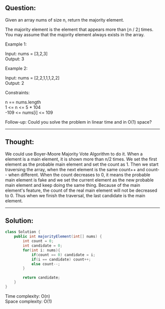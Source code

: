 ## Question:

Given an array nums of size n, return the majority element.

The majority element is the element that appears more than ⌊n / 2⌋ times. You may assume that the majority element always exists in the array.
 
Example 1:

Input: nums = [3,2,3]  
Output: 3

Example 2:

Input: nums = [2,2,1,1,1,2,2]  
Output: 2
 
Constraints:

n == nums.length  
1 <= n <= 5 * 104  
-109 <= nums[i] <= 109  

Follow-up: Could you solve the problem in linear time and in O(1) space?

---
## Thought:
We could use Boyer-Moore Majority Vote Algorithm to do it. When a element is a main element, it is shown more than n/2 times. We set 
the first element as the probable main element and set the count as 1. Then we start traversing the array, when the next element is the same 
count++ and count-- when different. When the count decreases to 0, it means the probable main element is fake and we set the current element 
as the new probable main element and keep doing the same thing. Because of the main element's feature, the count of the real main element will not 
be decreased to 0. Thus when we finish the traversal, the last candidate is the main element.

---
## Solution: 
```Java
class Solution {
    public int majorityElement(int[] nums) {
        int count = 0;
        int candidate = 0;
        for(int i: nums){
            if(count == 0) candidate = i;
            if(i == candidate) count++;
            else count--;
        }
        
        return candidate;
    }
}
```
Time complexity: O(n)  
Space complexity: O(1)
